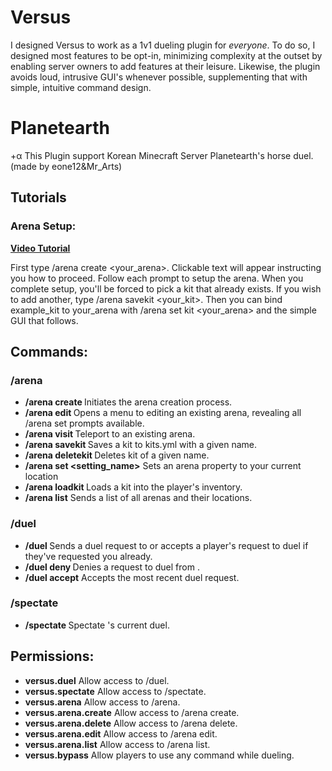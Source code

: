 # Versus
I designed Versus to work as a 1v1 dueling plugin for _everyone_. To do so, I designed most features to be opt-in, minimizing complexity at the outset by enabling server owners to add features at their leisure. Likewise, the plugin avoids loud, intrusive GUI's whenever possible, supplementing that with simple, intuitive command design.

# Planetearth
+α This Plugin support Korean Minecraft Server Planetearth's horse duel. (made by eone12&Mr_Arts)

## Tutorials
### Arena Setup:
**[Video Tutorial](https://www.youtube.com/watch?v=GMRqdYudboM)**

First type /arena create <your_arena>. Clickable text will appear instructing you how to proceed. Follow each prompt to setup the arena. When you complete setup, you'll be forced to pick a kit that already exists. If you wish to add another, type /arena savekit <your_kit>. Then you can bind example_kit to your_arena with /arena set kit <your_arena> and the simple GUI that follows. 


## Commands:
### /arena
* **/arena create <arenaname>** Initiates the arena creation process.
* **/arena edit <arenaname>** Opens a menu to editing an existing arena, revealing all /arena set prompts available.
* **/arena visit <arenaname>** Teleport to an existing arena.
* **/arena savekit <name>** Saves a kit to kits.yml with a given name.
* **/arena deletekit <name>** Deletes kit of a given name.
* **/arena set <arenaname> <setting_name>** Sets an arena property to your current location
* **/arena loadkit <name>** Loads a kit into the player's inventory.
* **/arena list** Sends a list of all arenas and their locations.

### /duel
* **/duel <player>** Sends a duel request to <player> or accepts a player's request to duel if they've requested you already.
* **/duel deny <player>** Denies a request to duel from <player>. 
* **/duel accept** Accepts the most recent duel request.

### /spectate
* **/spectate <player>** Spectate <player>'s current duel.

## Permissions:
* **versus.duel** Allow access to /duel.
* **versus.spectate** Allow access to /spectate.
* **versus.arena** Allow access to /arena.
* **versus.arena.create** Allow access to /arena create.
* **versus.arena.delete** Allow access to /arena delete.
* **versus.arena.edit** Allow access to /arena edit.
* **versus.arena.list** Allow access to /arena list.
* **versus.bypass** Allow players to use any command while dueling.
